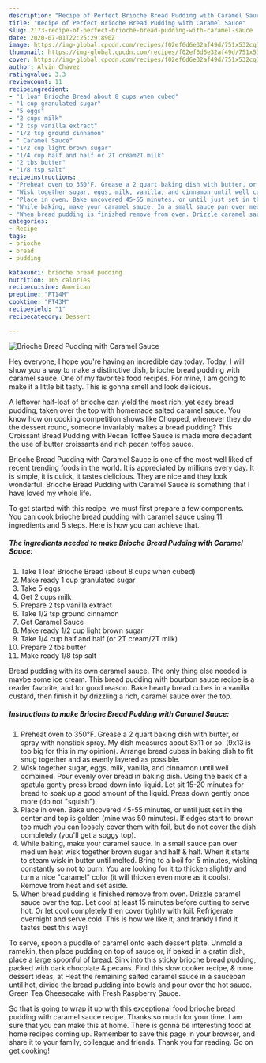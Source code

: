 ```yaml
---
description: "Recipe of Perfect Brioche Bread Pudding with Caramel Sauce"
title: "Recipe of Perfect Brioche Bread Pudding with Caramel Sauce"
slug: 2173-recipe-of-perfect-brioche-bread-pudding-with-caramel-sauce
date: 2020-07-01T22:25:29.890Z
image: https://img-global.cpcdn.com/recipes/f02ef6d6e32af49d/751x532cq70/brioche-bread-pudding-with-caramel-sauce-recipe-main-photo.jpg
thumbnail: https://img-global.cpcdn.com/recipes/f02ef6d6e32af49d/751x532cq70/brioche-bread-pudding-with-caramel-sauce-recipe-main-photo.jpg
cover: https://img-global.cpcdn.com/recipes/f02ef6d6e32af49d/751x532cq70/brioche-bread-pudding-with-caramel-sauce-recipe-main-photo.jpg
author: Alvin Chavez
ratingvalue: 3.3
reviewcount: 11
recipeingredient:
- "1 loaf Brioche Bread about 8 cups when cubed"
- "1 cup granulated sugar"
- "5 eggs"
- "2 cups milk"
- "2 tsp vanilla extract"
- "1/2 tsp ground cinnamon"
- " Caramel Sauce"
- "1/2 cup light brown sugar"
- "1/4 cup half and half or 2T cream2T milk"
- "2 tbs butter"
- "1/8 tsp salt"
recipeinstructions:
- "Preheat oven to 350°F. Grease a 2 quart baking dish with butter, or spray with nonstick spray. My dish measures about 8x11 or so. (9x13 is too big for this in my opinion). Arrange bread cubes in baking dish to fit snug together and as evenly layered as possible."
- "Wisk together sugar, eggs, milk, vanilla, and cinnamon until well combined. Pour evenly over bread in baking dish. Using the back of a spatula gently press bread down into liquid. Let sit 15-20 minutes for bread to soak up a good amount of the liquid. Press down gently once more (do not &#34;squish&#34;)."
- "Place in oven. Bake uncovered 45-55 minutes, or until just set in the center and top is golden (mine was 50 minutes). If edges start to brown too much you can loosely cover them with foil, but do not cover the dish completely (you&#39;ll get a soggy top)."
- "While baking, make your caramel sauce. In a small sauce pan over medium heat wisk together brown sugar and half &amp; half. When it starts to steam wisk in butter until melted. Bring to a boil for 5 minutes, wisking constantly so not to burn. You are looking for it to thicken slightly and turn a nice &#34;caramel&#34; color (it will thicken even more as it cools). Remove from heat and set aside."
- "When bread pudding is finished remove from oven. Drizzle caramel sauce over the top. Let cool at least 15 minutes before cutting to serve hot. Or let cool completely then cover tightly with foil. Refrigerate overnight and serve cold. This is how we like it, and frankly I find it tastes best this way!"
categories:
- Recipe
tags:
- brioche
- bread
- pudding

katakunci: brioche bread pudding 
nutrition: 165 calories
recipecuisine: American
preptime: "PT14M"
cooktime: "PT43M"
recipeyield: "1"
recipecategory: Dessert

---
```



![Brioche Bread Pudding with Caramel Sauce](https://img-global.cpcdn.com/recipes/f02ef6d6e32af49d/751x532cq70/brioche-bread-pudding-with-caramel-sauce-recipe-main-photo.jpg)

Hey everyone, I hope you're having an incredible day today. Today, I will show you a way to make a distinctive dish, brioche bread pudding with caramel sauce. One of my favorites food recipes. For mine, I am going to make it a little bit tasty. This is gonna smell and look delicious.

A leftover half-loaf of brioche can yield the most rich, yet easy bread pudding, taken over the top with homemade salted caramel sauce. You know how on cooking competition shows like Chopped, whenever they do the dessert round, someone invariably makes a bread pudding? This Croissant Bread Pudding with Pecan Toffee Sauce is made more decadent the use of butter croissants and rich pecan toffee sauce.

Brioche Bread Pudding with Caramel Sauce is one of the most well liked of recent trending foods in the world. It is appreciated by millions every day. It is simple, it is quick, it tastes delicious. They are nice and they look wonderful. Brioche Bread Pudding with Caramel Sauce is something that I have loved my whole life.


To get started with this recipe, we must first prepare a few components. You can cook brioche bread pudding with caramel sauce using 11 ingredients and 5 steps. Here is how you can achieve that.

<!--inarticleads1-->

##### The ingredients needed to make Brioche Bread Pudding with Caramel Sauce:

1. Take 1 loaf Brioche Bread (about 8 cups when cubed)
1. Make ready 1 cup granulated sugar
1. Take 5 eggs
1. Get 2 cups milk
1. Prepare 2 tsp vanilla extract
1. Take 1/2 tsp ground cinnamon
1. Get  Caramel Sauce
1. Make ready 1/2 cup light brown sugar
1. Take 1/4 cup half and half (or 2T cream/2T milk)
1. Prepare 2 tbs butter
1. Make ready 1/8 tsp salt


Bread pudding with its own caramel sauce. The only thing else needed is maybe some ice cream. This bread pudding with bourbon sauce recipe is a reader favorite, and for good reason. Bake hearty bread cubes in a vanilla custard, then finish it by drizzling a rich, caramel sauce over the top. 

<!--inarticleads2-->

##### Instructions to make Brioche Bread Pudding with Caramel Sauce:

1. Preheat oven to 350°F. Grease a 2 quart baking dish with butter, or spray with nonstick spray. My dish measures about 8x11 or so. (9x13 is too big for this in my opinion). Arrange bread cubes in baking dish to fit snug together and as evenly layered as possible.
1. Wisk together sugar, eggs, milk, vanilla, and cinnamon until well combined. Pour evenly over bread in baking dish. Using the back of a spatula gently press bread down into liquid. Let sit 15-20 minutes for bread to soak up a good amount of the liquid. Press down gently once more (do not &#34;squish&#34;).
1. Place in oven. Bake uncovered 45-55 minutes, or until just set in the center and top is golden (mine was 50 minutes). If edges start to brown too much you can loosely cover them with foil, but do not cover the dish completely (you&#39;ll get a soggy top).
1. While baking, make your caramel sauce. In a small sauce pan over medium heat wisk together brown sugar and half &amp; half. When it starts to steam wisk in butter until melted. Bring to a boil for 5 minutes, wisking constantly so not to burn. You are looking for it to thicken slightly and turn a nice &#34;caramel&#34; color (it will thicken even more as it cools). Remove from heat and set aside.
1. When bread pudding is finished remove from oven. Drizzle caramel sauce over the top. Let cool at least 15 minutes before cutting to serve hot. Or let cool completely then cover tightly with foil. Refrigerate overnight and serve cold. This is how we like it, and frankly I find it tastes best this way!


To serve, spoon a puddle of caramel onto each dessert plate. Unmold a ramekin, then place pudding on top of sauce or, if baked in a gratin dish, place a large spoonful of bread. Sink into this sticky brioche bread pudding, packed with dark chocolate &amp; pecans. Find this slow cooker recipe, &amp; more dessert ideas, at Heat the remaining salted caramel sauce in a saucepan until hot, divide the bread pudding into bowls and pour over the hot sauce. Green Tea Cheesecake with Fresh Raspberry Sauce. 

So that is going to wrap it up with this exceptional food brioche bread pudding with caramel sauce recipe. Thanks so much for your time. I am sure that you can make this at home. There is gonna be interesting food at home recipes coming up. Remember to save this page in your browser, and share it to your family, colleague and friends. Thank you for reading. Go on get cooking!

